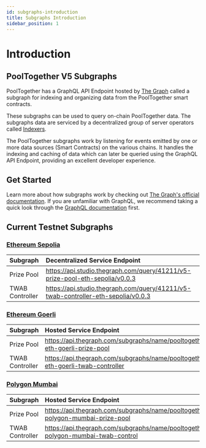```yaml
---
id: subgraphs-introduction
title: Subgraphs Introduction
sidebar_position: 1
---
```


# Introduction

## PoolTogether V5 Subgraphs

PoolTogether has a GraphQL API Endpoint hosted by [The Graph](https://thegraph.com/docs/en/about/#what-the-graph-is) called a subgraph for indexing and organizing data from the PoolTogether smart contracts.

These subgraphs can be used to query on-chain PoolTogether data. The subgraphs data are serviced by a decentralized group of server operators called [Indexers](https://thegraph.com/docs/en/network/indexing/).

The PoolTogether subgraphs work by listening for events emitted by one or more data sources (Smart Contracts) on the various chains. It handles the indexing and caching of data which can later be queried using the GraphQL API Endpoint, providing an excellent developer experience.

## Get Started

Learn more about how subgraphs work by checking out [The Graph's official documentation](https://thegraph.com/docs/en/). If you are unfamiliar with GraphQL, we recommend taking a quick look through the [GraphQL documentation](https://graphql.org/learn/) first.

## Current Testnet Subgraphs

### [Ethereum Sepolia](../../deployments/testnet#ethereum-sepolia)

| Subgraph | Decentralized Service Endpoint |
| :-- | :-- |
| Prize Pool | https://api.studio.thegraph.com/query/41211/v5-prize-pool-eth-sepolia/v0.0.3 |
| TWAB Controller | https://api.studio.thegraph.com/query/41211/v5-twab-controller-eth-sepolia/v0.0.3 |

### [Ethereum Goerli](../../deployments/testnet#ethereum-goerli)

| Subgraph | Hosted Service Endpoint |
| :-- | :-- |
| Prize Pool | https://api.thegraph.com/subgraphs/name/pooltogether/v5-eth-goerli-prize-pool |
| TWAB Controller | https://api.thegraph.com/subgraphs/name/pooltogether/v5-eth-goerli-twab-controller |

### [Polygon Mumbai](../../deployments/testnet#polygon-mumbai)

| Subgraph | Hosted Service Endpoint |
| :-- | :-- |
| Prize Pool | https://api.thegraph.com/subgraphs/name/pooltogether/v5-polygon-mumbai-prize-pool |
| TWAB Controller | https://api.thegraph.com/subgraphs/name/pooltogether/v5-polygon-mumbai-twab-control |
